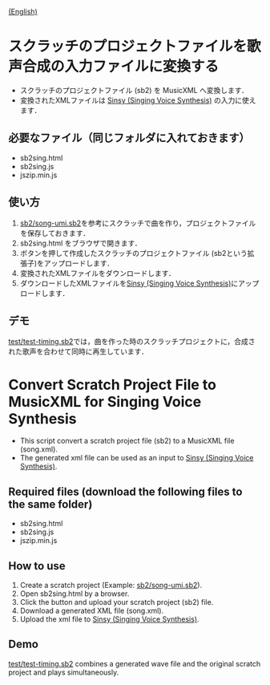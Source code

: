 [(English)](#English)

# スクラッチのプロジェクトファイルを歌声合成の入力ファイルに変換する

- スクラッチのプロジェクトファイル (sb2) を MusicXML へ変換します．
- 変換されたXMLファイルは [Sinsy (Singing Voice Synthesis)](http://www.sinsy.jp/) の入力に使えます．

## 必要なファイル（同じフォルダに入れておきます）
- sb2sing.html
- sb2sing.js
- jszip.min.js

## 使い方

1. [sb2/song-umi.sb2](sb2/song-umi.sb2)を参考にスクラッチで曲を作り，プロジェクトファイルを保存しておきます．
1. sb2sing.html をブラウザで開きます．
1. ボタンを押して作成したスクラッチのプロジェクトファイル (sb2という拡張子)をアップロードします．
1. 変換されたXMLファイルをダウンロードします．
1. ダウンロードしたXMLファイルを[Sinsy (Singing Voice Synthesis)](http://www.sinsy.jp/)にアップロードします．

## デモ

[test/test-timing.sb2](test/test-timing.sb2)では，曲を作った時のスクラッチプロジェクトに，合成された歌声を合わせて同時に再生しています．


<a name="English">

# Convert Scratch Project File to MusicXML for Singing Voice Synthesis

- This script convert a scratch project file (sb2) to a MusicXML file (song.xml).
- The generated xml file can be used as an input to [Sinsy (Singing Voice Synthesis)](http://www.sinsy.jp/).

## Required files (download the following files to the same folder)
- sb2sing.html
- sb2sing.js
- jszip.min.js

## How to use

1. Create a scratch project (Example: [sb2/song-umi.sb2](sb2/song-umi.sb2)).
1. Open sb2sing.html by a browser.
1. Click the button and upload your scratch project (sb2) file.
1. Download a generated XML file (song.xml).
1. Upload the xml file to [Sinsy (Singing Voice Synthesis)](http://www.sinsy.jp/).

## Demo

[test/test-timing.sb2](test/test-timing.sb2) combines a generated wave file and the original scratch project and plays simultaneously.
